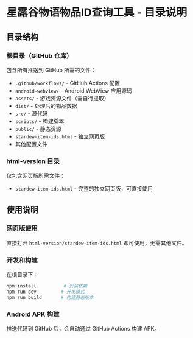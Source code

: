 # 星露谷物语物品ID查询工具 - 目录说明

## 目录结构

### 根目录（GitHub 仓库）
包含所有推送到 GitHub 所需的文件：
- `.github/workflows/` - GitHub Actions 配置
- `android-webview/` - Android WebView 应用源码
- `assets/` - 游戏资源文件（需自行提取）
- `dist/` - 处理后的物品数据
- `src/` - 源代码
- `scripts/` - 构建脚本
- `public/` - 静态资源
- `stardew-item-ids.html` - 独立网页版
- 其他配置文件

### html-version 目录
仅包含网页版所需文件：
- `stardew-item-ids.html` - 完整的独立网页版，可直接使用

## 使用说明

### 网页版使用
直接打开 `html-version/stardew-item-ids.html` 即可使用，无需其他文件。

### 开发和构建
在根目录下：
```bash
npm install          # 安装依赖
npm run dev         # 开发模式
npm run build       # 构建静态版本
```

### Android APK 构建
推送代码到 GitHub 后，会自动通过 GitHub Actions 构建 APK。